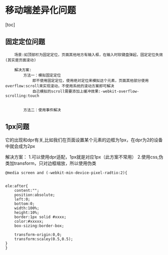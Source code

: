 # 移动端差异化问题

[toc]

## 固定定位问题

        场景:如顶部栏为固定定位，页面其他地方有输入框，在输入时软键盘弹起，固定定位失效(其实是页面滚动)

        解决方案:
            方法一：模拟固定定位
                即不使用固定定位，使用绝对定位来模拟这个元素，页面其他部分使用overflow:scroll来实现滚动，不使用系统的滚动方案即可解决
                自己模拟的scroll需要添加上缓冲效果:-webkit-overflow-scrolling:touch


            方法二：使用事件解决

## 1px问题

它的出现和dpr有关,比如我们在页面设置某个元素的边框为1px，在dpr为2的设备中就会成为2px

解决方案：
1.可以使用dpr适配，1px就是对应1px（此方案不常用）
2.使用css,伪类加transform，只对边框缩放，所以使用伪类

    @media screen and (-webkit-min-device-pixel-radtio:2){

    
    ele:after{
        content:"";
        position:absolute;
        left:0;
        bottom:0;
        width:100%;
        height:10%;
        border:1px solid #xxxx;
        color:#xxxxx;
        box-sizing:border-box;

        transform-origin:0,0;
        transform:scaley(0.5,0.5);
    }
    }